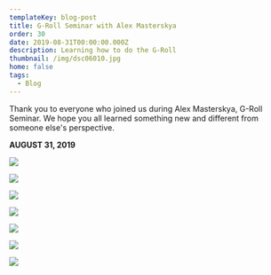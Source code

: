 ```yaml
---
templateKey: blog-post
title: G-Roll Seminar with Alex Masterskya
order: 30
date: 2019-08-31T00:00:00.000Z
description: Learning how to do the G-Roll
thumbnail: /img/dsc06010.jpg
home: false
tags:
  - Blog
---
```

Thank you to everyone who joined us during Alex Masterskya, G-Roll Seminar. We hope you all learned something new and different from someone else's perspective.

**AUGUST 31, 2019**

![](/img/dsc6897.jpg)

![](/img/dsc6898.jpg)

![](/img/dsc6899.jpg)

![](/img/dsc6902.jpg)

![](/img/dsc6901.jpg)

![](/img/dsc6900.jpg)

![](/img/dsc05855.jpg)

